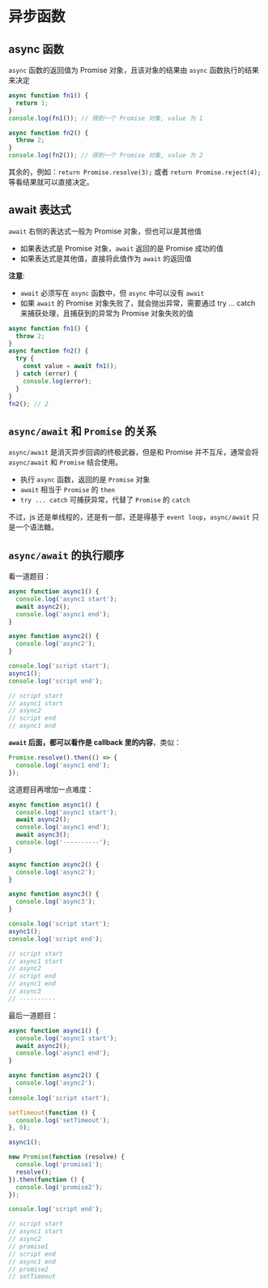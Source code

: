 # 异步函数

## async 函数

`async` 函数的返回值为 Promise 对象，且该对象的结果由 `async` 函数执行的结果来决定

```js
async function fn1() {
  return 1;
}
console.log(fn1()); // 得到一个 Promise 对象, value 为 1
```

```js
async function fn2() {
  throw 2;
}
console.log(fn2()); // 得到一个 Promise 对象, value 为 2
```

其余的，例如：`return Promise.resolve(3);` 或者 `return Promise.reject(4);` 等看结果就可以直接决定。

## await 表达式

`await` 右侧的表达式一般为 Promise 对象，但也可以是其他值

- 如果表达式是 Promise 对象，`await` 返回的是 Promise 成功的值
- 如果表达式是其他值，直接将此值作为 `await` 的返回值

**注意**:

- `await` 必须写在 `async` 函数中，但 `async` 中可以没有 `await`
- 如果 `await` 的 Promise 对象失败了，就会抛出异常，需要通过 try ... catch 来捕获处理，且捕获到的异常为 Promise 对象失败的值

```js
async function fn1() {
  throw 2;
}
async function fn2() {
  try {
    const value = await fn1();   
  } catch (error) {
    console.log(error);
  }
}
fn2(); // 2
```

## `async/await` 和 `Promise` 的关系

`async/await` 是消灭异步回调的终极武器，但是和 Promise 并不互斥，通常会将 `async/await` 和 `Promise` 结合使用。

- 执行 `async` 函数，返回的是 `Promise` 对象
- `await` 相当于 `Promise` 的 `then`
- `try ... catch` 可捕获异常，代替了 `Promise` 的 `catch`

不过，js 还是单线程的，还是有一部，还是得基于 `event loop`，`async/await` 只是一个语法糖。

## `async/await` 的执行顺序

看一道题目：

```js
async function async1() {
  console.log('async1 start');
  await async2();
  console.log('async1 end');
}

async function async2() {
  console.log('async2');
}

console.log('script start');
async1();
console.log('script end');

// script start
// async1 start
// async2
// script end
// async1 end
```

**`await` 后面，都可以看作是 callback 里的内容**，类似：

```js
Promise.resolve().then(() => {
  console.log('async1 end');
});
```

这道题目再增加一点难度：

```js
async function async1() {
  console.log('async1 start');
  await async2();
  console.log('async1 end');
  await async3();
  console.log('----------');
}

async function async2() {
  console.log('async2');
}

async function async3() {
  console.log('async3');
}

console.log('script start');
async1();
console.log('script end');

// script start
// async1 start
// async2
// script end
// async1 end
// async3
// ----------
```

最后一道题目：

```js
async function async1() {
  console.log('async1 start');
  await async2();
  console.log('async1 end');
}

async function async2() {
  console.log('async2');
}
console.log('script start');

setTimeout(function () {
  console.log('setTimeout');
}, 0);

async1();

new Promise(function (resolve) {
  console.log('promise1');
  resolve();
}).then(function () {
  console.log('promise2');
});

console.log('script end');

// script start
// async1 start
// async2
// promise1
// script end
// async1 end
// promise2
// setTimeout
```